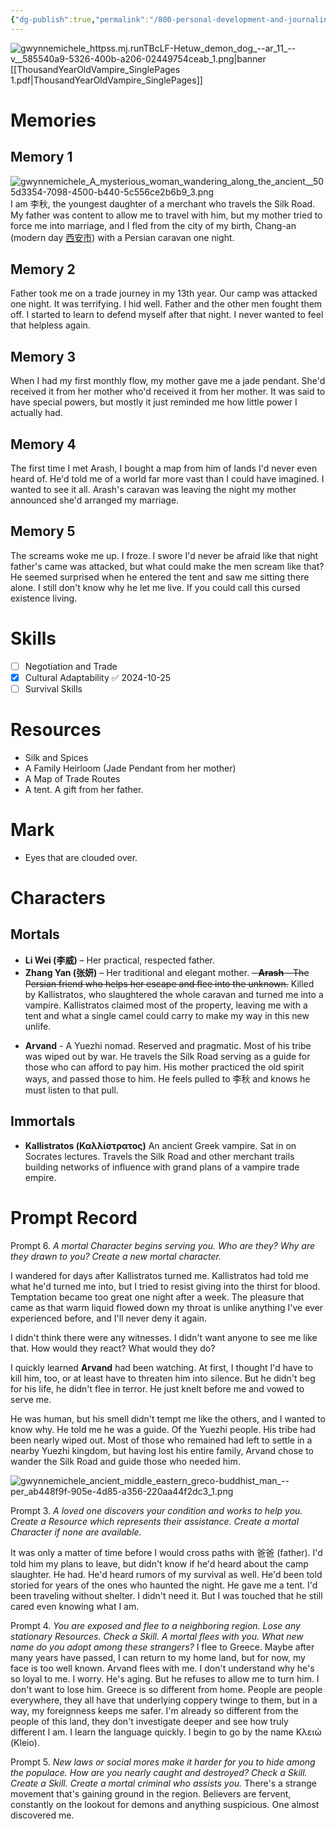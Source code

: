 ```yaml
---
{"dg-publish":true,"permalink":"/800-personal-development-and-journaling/810-hermit-gaming/games-in-play/thousand-year-old-vampire/october-2024-tyov-play/li-qiu/"}
---
```


![gwynnemichele_httpss.mj.runTBcLF-Hetuw_demon_dog_--ar_11_--v__585540a9-5326-400b-a206-02449754ceab_1.png|banner](/img/user/900%20Admin%20Files/902%20Attachments/gwynnemichele_httpss.mj.runTBcLF-Hetuw_demon_dog_--ar_11_--v__585540a9-5326-400b-a206-02449754ceab_1.png)
[[ThousandYearOldVampire_SinglePages 1.pdf|ThousandYearOldVampire_SinglePages]]

# Memories
## Memory 1 
![gwynnemichele_A_mysterious_woman_wandering_along_the_ancient__505d3354-7098-4500-b440-5c556ce2b6b9_3.png](/img/user/900%20Admin%20Files/902%20Attachments/gwynnemichele_A_mysterious_woman_wandering_along_the_ancient__505d3354-7098-4500-b440-5c556ce2b6b9_3.png)
I am 李秋, the youngest daughter of a merchant who travels the Silk Road.  My father was content to allow me to travel with him, but my mother tried to force me into marriage, and I fled from the city of my birth, Chang-an (modern day [西安市](https://en.wikipedia.org/wiki/Xi%27an)) with a Persian caravan one night.

## Memory 2
Father took me on a trade journey in my 13th year.  Our camp was attacked one night.  It was terrifying.  I hid well.  Father and the other men fought them off.  I started to learn to defend myself after that night.  I never wanted to feel that helpless again.

## Memory 3
When I had my first monthly flow, my mother gave me a jade pendant.  She'd received it from her mother who'd received it from her mother.  It was said to have special powers, but mostly it just reminded me how little power I actually had.
## Memory 4
The first time I met Arash, I bought a map from him of lands I'd never even heard of.  He'd told me of a world far more vast than I could have imagined.  I wanted to see it all.  Arash's caravan was leaving the night my mother announced she'd arranged my marriage.
## Memory 5
The screams woke me up.   I froze.  I swore I'd never be afraid like that night father's came was attacked, but what could make the men scream like that?  He seemed surprised when he entered the tent and saw me sitting there alone.  I still don't know why he let me live.  If you could call this cursed existence living.
# Skills
- [ ] Negotiation and Trade
- [x] Cultural Adaptability ✅ 2024-10-25
- [ ] Survival Skills
# Resources
- Silk and Spices
- A Family Heirloom (Jade Pendant from her mother)
- A Map of Trade Routes
- A tent.  A gift from her father.

# Mark
* Eyes that are clouded over.
# Characters 
## Mortals 
- **Li Wei (李威)** – Her practical, respected father.
- **Zhang Yan (张妍)** – Her traditional and elegant mother.
~~- **Arash** – The Persian friend who helps her escape and flee into the unknown.~~ Killed by Kallistratos, who slaughtered the whole caravan and turned me into a vampire.  Kallistratos claimed most of the property, leaving me with a tent and what a single camel could carry to make my way in this new unlife.
* **Arvand** - A Yuezhi nomad.  Reserved and pragmatic.  Most of his tribe was wiped out by war.  He travels the Silk Road serving as a guide for those who can afford to pay him.  His mother practiced the old spirit ways, and passed those to him.  He feels pulled to 李秋 and knows he must listen to that pull.
## Immortals
* **Kallistratos (Καλλίστρατος)** An ancient Greek vampire.  Sat in on Socrates lectures.  Travels the Silk Road and other merchant trails building networks of influence with grand plans of a vampire trade empire.
# Prompt Record
Prompt 6.  *A mortal Character begins serving you.  Who are they?  Why are they drawn to you?  Create a new mortal character.*

I wandered for days after Kallistratos turned me.  Kallistratos had told me what he'd turned me into, but I tried to resist giving into the thirst for blood.  Temptation became too great one night after a week.  The pleasure that came as that warm liquid flowed down my throat is unlike anything I've ever experienced before, and I'll never deny it again.

I didn't think there were any witnesses.  I didn't want anyone to see me like that.  How would they react?  What would they do?  

I quickly learned **Arvand** had been watching.  At first, I thought I'd have to kill him, too, or at least have to threaten him into silence.  But he didn't beg for his life, he didn't flee in terror.  He just knelt before me and vowed to serve me.

He was human, but his smell didn't tempt me like the others, and I wanted to know why.  He told me he was a guide.  Of the Yuezhi people.  His tribe had been nearly wiped out.  Most of those who remained had left to settle in a nearby Yuezhi kingdom, but having lost his entire family, Arvand chose to wander the Silk Road and guide those who needed him.

![gwynnemichele_ancient_middle_eastern_greco-buddhist_man_--per_ab448f9f-905e-4d85-a356-220aa44f2dc3_1.png](/img/user/900%20Admin%20Files/902%20Attachments/gwynnemichele_ancient_middle_eastern_greco-buddhist_man_--per_ab448f9f-905e-4d85-a356-220aa44f2dc3_1.png)

Prompt 3. *A loved one discovers your condition and works to help you. Create a Resource which represents their assistance. Create a mortal Character if none are available.*

It was only a matter of time before I would cross paths with 爸爸 (father). I'd told him my plans to leave, but didn't know if he'd heard about the camp slaughter.  He had.  He'd heard rumors of my survival as well.  He'd been told storied for years of the ones who haunted the night.  He gave me a tent.  I'd been traveling without shelter.  I didn't need it.  But I was touched that he still cared even knowing what I am.

Prompt 4. *You are exposed and flee to a neighboring region. Lose any stationary Resources. Check a Skill. A mortal flees with you. What new name do you adopt among these strangers?*
I flee to Greece.  Maybe after many years have passed, I can return to my home land, but for now, my face is too well known.  Arvand flees with me.  I don't understand why he's so loyal to me.  I worry.  He's aging.  But he refuses to allow me to turn him.  I don't want to lose him.  Greece is so different from home.  People are people everywhere, they all have that underlying coppery twinge to them, but in a way, my foreignness keeps me safer.  I'm already so different from the people of this land, they don't investigate deeper and see how truly different I am.   I learn the language quickly.  I begin to go by the name Κλειώ (Kleio).  

Prompt 5. *New laws or social mores make it harder for you to hide among the populace. How are you nearly caught and destroyed? Check a Skill. Create a Skill. Create a mortal criminal who assists you.* 
There's a strange movement that's gaining ground in the region.  Believers are fervent, constantly on the lookout for demons and anything suspicious.  One almost discovered me.


